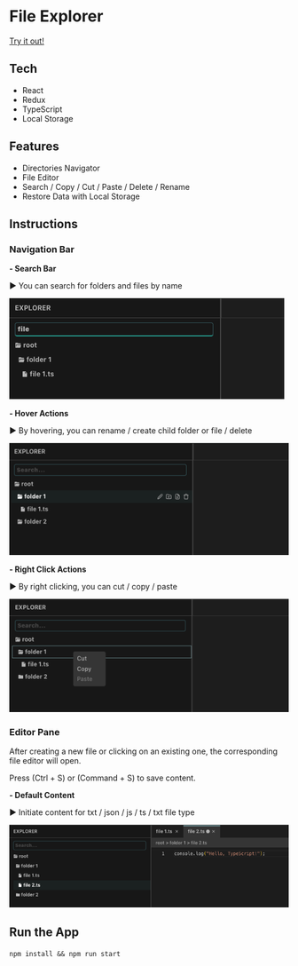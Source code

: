 # File Explorer

[Try it out!](https://shuuuuting.github.io/file-explorer/)

## Tech

- React
- Redux
- TypeScript
- Local Storage

## Features

- Directories Navigator
- File Editor
- Search / Copy / Cut / Paste / Delete / Rename
- Restore Data with Local Storage 

## Instructions

### Navigation Bar

**- Search Bar**

▶ You can search for folders and files by name

![search-bar](./public/imgs/search-bar.png)

**- Hover Actions**

▶ By hovering, you can rename / create child folder or file / delete

![hover-actions](./public/imgs/hover-actions.png)

**- Right Click Actions**

▶ By right clicking, you can cut / copy / paste

![right-click-actions](./public/imgs/right-click-actions.png)

### Editor Pane

After creating a new file or clicking on an existing one, the corresponding file editor will open.

Press (Ctrl + S) or (Command + S) to save content.

**- Default Content**

▶ Initiate content for txt / json / js / ts / txt file type 

![init-content](./public/imgs/init-content.png)


## Run the App

```shell
npm install && npm run start
```
